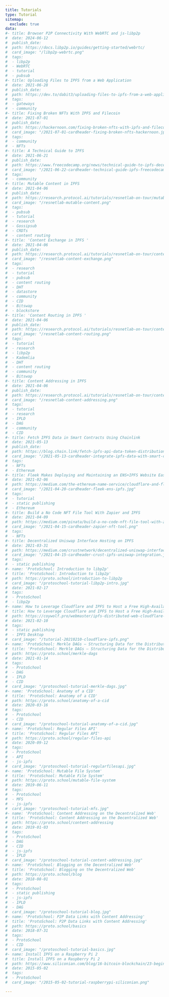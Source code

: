 ```yaml
---
title: Tutorials
type: Tutorial
sitemap:
  exclude: true
data:
#- title: Browser P2P Connectivity With WebRTC and js-libp2p
#  date: 2024-06-12
#  publish_date: 
#  path: https://docs.libp2p.io/guides/getting-started/webrtc/
#  card_image: "/libp2p-webrtc.png"
#  tags:
#  - libp2p
#  - WebRTC
#  - tutorial
#  - pubsub
#- title: Uploading Files to IPFS from a Web Application
#  date: 2021-06-28
#  publish_date: 
#  path: https://dev.to/dabit3/uploading-files-to-ipfs-from-a-web-application-50a
#  tags:
#  - gateways
#  - community
#- title: Fixing Broken NFTs With IPFS and Filecoin
#  date: 2021-07-01
#  publish_date: 
#  path: https://hackernoon.com/fixing-broken-nfts-with-ipfs-and-filecoin-jk1r35ab
#  card_image: "/2021-07-01-cardheader-fixing-broken-nfts-hackernoon.jpg"
#  tags:
#  - community
#  - NFTs
#- title: A Technical Guide to IPFS
#  date: 2021-06-21
#  publish_date: 
#  path: https://www.freecodecamp.org/news/technical-guide-to-ipfs-decentralized-storage-of-web3/
#  card_image: "/2021-06-22-cardheader-technical-guide-ipfs-freecodecamp.png"
#  tags:
#  - community
#- title: Mutable Content in IPFS
#  date: 2021-04-06
#  publish_date: 
#  path: https://research.protocol.ai/tutorials/resnetlab-on-tour/mutable-content/
#  card_image: "/resnetlab-mutable-content.png"
#  tags:
#  - pubsub
#  - tutorial
#  - research
#  - Gossipsub
#  - CRDTs
#  - content routing
#- title: 'Content Exchange in IPFS '
#  date: 2021-04-06
#  publish_date: 
#  path: https://research.protocol.ai/tutorials/resnetlab-on-tour/content-exchange/
#  card_image: "/resnetlab-content-exchange.png"
#  tags:
#  - research
#  - tutorial
#  - pubsub
#  - content routing
#  - DHT
#  - datastore
#  - community
#  - CID
#  - Bitswap
#  - blockstore
#- title: 'Content Routing in IPFS '
#  date: 2021-04-06
#  publish_date: 
#  path: https://research.protocol.ai/tutorials/resnetlab-on-tour/content-routing/
#  card_image: "/resnetlab-content-routing.png"
#  tags:
#  - tutorial
#  - research
#  - libp2p
#  - Kademlia
#  - DHT
#  - content routing
#  - community
#  - Bitswap
#- title: Content Addressing in IPFS
#  date: 2021-04-06
#  publish_date: 
#  path: https://research.protocol.ai/tutorials/resnetlab-on-tour/content-addressing/
#  card_image: "/resnetlab-content-addressing.png"
#  tags:
#  - tutorial
#  - research
#  - IPLD
#  - DAG
#  - community
#  - CID
#- title: Fetch IPFS Data in Smart Contracts Using Chainlink
#  date: 2021-05-13
#  publish_date: 
#  path: https://blog.chain.link/fetch-ipfs-api-data-token-distribution/
#  card_image: "/2021-05-13-cardheader-integrate-ipfs-data-with-smart-contracts-using-a-chainlink-external-adapter.png"
#  tags:
#  - NFTs
#  - Ethereum
#- title: Fleek Makes Deploying and Maintaining an ENS+IPFS Website Easier than Ever
#  date: 2021-02-06
#  path: https://medium.com/the-ethereum-name-service/cloudflare-and-fleek-make-ens-ipfs-site-deployment-as-easy-as-ever-262c990a7514
#  card_image: "/2021-04-20-cardheader-fleek-ens-ipfs.jpg"
#  tags:
#  - tutorial
#  - static publishing
#  - Ethereum
#- title: Build a No Code NFT File Tool With Zapier and IPFS
#  date: 2021-04-09
#  path: https://medium.com/pinata/build-a-no-code-nft-file-tool-with-zapier-and-ipfs-9bd44a3b23b7
#  card_image: "/2021-04-15-cardheader-zapier-nft-tool.png"
#  tags:
#  - NFTs
#- title: Decentralized Uniswap Interface Hosting on IPFS
#  date: 2021-03-31
#  path: https://medium.com/crustnetwork/decentralized-uniswap-interface-hosting-on-ipfs-18a78d1209ac
#  card_image: "/2021-04-15-cardheader-crust-ipfs-uniswap-integration.jpg"
#  tags:
#  - static publishing
#- name: 'ProtoSchool: Introduction to libp2p'
#  title: 'ProtoSchool: Introduction to libp2p'
#  path: https://proto.school/introduction-to-libp2p
#  card_image: "/protoschool-tutorial-libp2p-intro.jpg"
#  date: 2021-02-17
#  tags:
#  - ProtoSchool
#  - libp2p
#- name: How to Leverage Cloudflare and IPFS to Host a Free High-Availability Site
#  title: How to Leverage Cloudflare and IPFS to Host a Free High-Availability Site
#  path: https://coywolf.pro/webmaster/ipfs-distributed-web-cloudflare-host-site/
#  date: 2021-02-10
#  tags:
#  - static publishing
#  - IPFS Desktop
#  card_image: "/tutorial-20210210-cloudflare-ipfs.png"
#- name: 'ProtoSchool: Merkle DAGs — Structuring Data for the Distributed Web'
#  title: 'ProtoSchool: Merkle DAGs — Structuring Data for the Distributed Web'
#  path: https://proto.school/merkle-dags
#  date: 2021-01-14
#  tags:
#  - ProtoSchool
#  - DAG
#  - IPLD
#  - CID
#  card_image: "/protoschool-tutorial-merkle-dags.jpg"
#- name: 'ProtoSchool: Anatomy of a CID'
#  title: 'ProtoSchool: Anatomy of a CID'
#  path: https://proto.school/anatomy-of-a-cid
#  date: 2020-03-16
#  tags:
#  - ProtoSchool
#  - CID
#  card_image: "/protoschool-tutorial-anatomy-of-a-cid.jpg"
#- name: 'ProtoSchool: Regular Files API'
#  title: 'ProtoSchool: Regular Files API'
#  path: https://proto.school/regular-files-api
#  date: 2020-09-12
#  tags:
#  - ProtoSchool
#  - API
#  - js-ipfs
#  card_image: "/protoschool-tutorial-regularfilesapi.jpg"
#- name: 'ProtoSchool: Mutable File System'
#  title: 'ProtoSchool: Mutable File System'
#  path: https://proto.school/mutable-file-system
#  date: 2019-06-11
#  tags:
#  - ProtoSchool
#  - MFS
#  - js-ipfs
#  card_image: "/protoschool-tutorial-mfs.jpg"
#- name: 'ProtoSchool: Content Addressing on the Decentralized Web'
#  title: 'ProtoSchool: Content Addressing on the Decentralized Web'
#  path: https://proto.school/content-addressing
#  date: 2019-01-03
#  tags:
#  - ProtoSchool
#  - DAG
#  - CID
#  - js-ipfs
#  - IPLD
#  card_image: "/protoschool-tutorial-content-addressing.jpg"
#- name: 'ProtoSchool: Blogging on the Decentralized Web'
#  title: 'ProtoSchool: Blogging on the Decentralized Web'
#  path: https://proto.school/blog
#  date: 2018-08-01
#  tags:
#  - ProtoSchool
#  - static publishing
#  - js-ipfs
#  - IPLD
#  - DAG
#  card_image: "/protoschool-tutorial-blog.jpg"
#- name: 'ProtoSchool: P2P Data Links with Content Addressing'
#  title: 'ProtoSchool: P2P Data Links with Content Addressing'
#  path: https://proto.school/basics
#  date: 2018-07-31
#  tags:
#  - ProtoSchool
#  - CID
#  card_image: "/protoschool-tutorial-basics.jpg"
#- name: Install IPFS on a Raspberry Pi 2
#  title: Install IPFS on a Raspberry Pi 2
#  path: https://www.siliconian.com/blog/16-bitcoin-blockchain/23-beginner-s-guide-to-installing-ipfs-on-a-raspberry-pi-2
#  date: 2015-05-02
#  tags:
#  - ProtoSchool
#  card_image: "/2015-05-02-tutorial-raspberrypi-siliconian.png"

---
```

